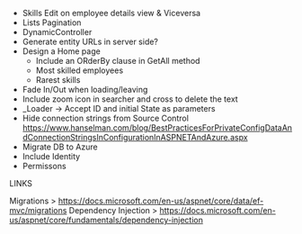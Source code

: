 - Skills Edit on employee details view & Viceversa
- Lists Pagination
- DynamicController
- Generate entity URLs in server side?
- Design a Home page
	- Include an ORderBy clause in GetAll method
	- Most skilled employees
	- Rarest skills
- Fade In/Out when loading/leaving
- Include zoom icon in searcher and cross to delete the text
- _Loader -> Accept ID and initial State as parameters
- Hide connection strings from Source Control
	https://www.hanselman.com/blog/BestPracticesForPrivateConfigDataAndConnectionStringsInConfigurationInASPNETAndAzure.aspx
- Migrate DB to Azure
- Include Identity
- Permissons

LINKS

Migrations > https://docs.microsoft.com/en-us/aspnet/core/data/ef-mvc/migrations
Dependency Injection > https://docs.microsoft.com/en-us/aspnet/core/fundamentals/dependency-injection
